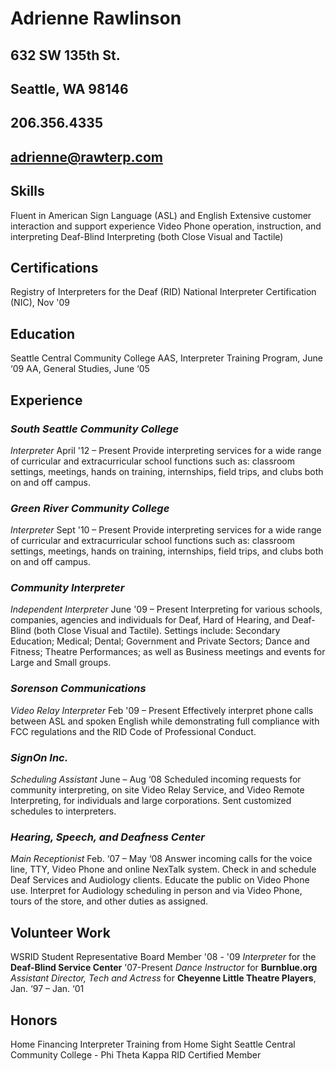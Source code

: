 **Adrienne Rawlinson**
======================
**632 SW 135th St.**
--------------------
**Seattle, WA 98146**
---------------------
**206.356.4335**
----------------
**adrienne@rawterp.com**
------------------------


## **Skills**

Fluent in American Sign Language (ASL) and English
Extensive customer interaction and support experience
Video Phone operation, instruction, and interpreting
Deaf-Blind Interpreting (both Close Visual and Tactile)

## **Certifications**

Registry of Interpreters for the Deaf (RID)
National Interpreter Certification (NIC), Nov '09

## **Education**

Seattle Central Community College
AAS, Interpreter Training Program, June ‘09 
AA, General Studies, June ‘05

## **Experience**

### _South Seattle Community College_

_Interpreter_ April '12 – Present
Provide interpreting services for a wide range of curricular and extracurricular school functions such as: classroom settings, meetings, hands on training, internships, field trips, and clubs both on and off campus.

### _Green River Community College_

_Interpreter_ Sept '10 – Present
Provide interpreting services for a wide range of curricular and extracurricular school functions such as: classroom settings, meetings, hands on training, internships, field trips, and clubs both on and off campus.

### _Community Interpreter_

_Independent Interpreter_ June '09 – Present
Interpreting for various schools, companies, agencies and individuals for Deaf, Hard of Hearing, and Deaf-Blind (both Close Visual and Tactile). Settings include: Secondary Education; Medical; Dental; Government and Private Sectors; Dance and Fitness;  Theatre Performances; as well as Business meetings and events for Large and Small groups.

### _Sorenson Communications_

_Video Relay Interpreter_ Feb '09 – Present
Effectively interpret phone calls between ASL and spoken English while demonstrating full compliance with FCC regulations and the RID Code of Professional Conduct.

### _SignOn Inc._

_Scheduling Assistant_ June – Aug ‘08
Scheduled incoming requests for community interpreting, on site Video Relay Service, and Video Remote Interpreting, for individuals and large corporations. Sent customized schedules to interpreters.

### _Hearing, Speech, and Deafness Center_
_Main Receptionist_ Feb. ‘07 – May ‘08 
Answer incoming calls for the voice line, TTY, Video Phone and online NexTalk system. Check in and schedule Deaf Services and Audiology clients. Educate the public on Video Phone use. Interpret for Audiology scheduling in person and via Video Phone, tours of the store, and other duties as assigned.

## **Volunteer Work**

WSRID Student Representative Board Member '08 - '09
_Interpreter_ for the **Deaf-Blind Service Center** '07-Present
_Dance Instructor_ for **Burnblue.org** 
_Assistant Director, Tech and Actress_ for **Cheyenne Little Theatre Players**, Jan. ‘97 – Jan. ‘01

## **Honors**

Home Financing Interpreter Training from Home Sight
Seattle Central Community College - Phi Theta Kappa
RID Certified Member 


